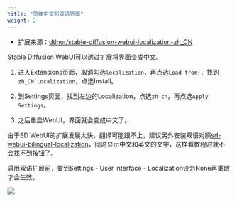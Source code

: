 ```yaml
---
title: "简体中文和双语界面"
weight: 2
---
```


- 扩展来源：[dtlnor/stable-diffusion-webui-localization-zh_CN](https://github.com/dtlnor/stable-diffusion-webui-localization-zh_CN)

Stable Diffusion WebUI可以透过扩展将界面变成中文。

1. 进入Extensions页面，取消勾选`localization`，再点选`Load from:`，找到`zh_CN Localization`，点选Install。

2. 到Settings页面，找到左边的Localization，点选`zh-cn`，再点选`Apply Settings`。

3. 之后重启WebUI，界面就会变成中文了。

由于SD WebUI的扩展发展太快，翻译可能跟不上，建议另外安装双语对照[sd-webui-bilingual-localization](https://github.com/journey-ad/sd-webui-bilingual-localization)，同时显示中文和英文的文字，这样看教程时就不会找不到按钮了。

启用双语扩展前，要到Settings - User interface - Localization设为None再重啟才会生效。

![](../../../images/FHmnr50L.webp)
